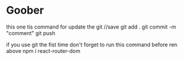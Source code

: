 # Goober

this one tis command for update the git
//save
git add .
git commit -m "comment"
git push

if you use git the fist time don't forget to run this command before ren above
npm i react-router-dom
